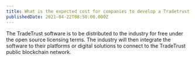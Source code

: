 ```yaml
---
title: What is the expected cost for companies to develop a Tradetrust node?
publishedDate: 2021-04-22T08:50:00.000Z
---
```


The TradeTrust software is to be distributed to the industry for free under the open source licensing terms. The industry will then integrate the software to their platforms or digital solutions to connect to the TradeTrust public blockchain network.
